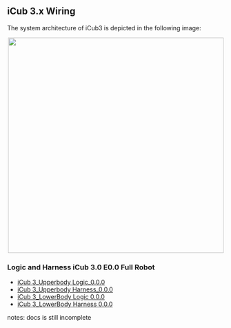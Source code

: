 ## iCub 3.x Wiring 

The system architecture of iCub3 is depicted in the following image:

<center> <img src ="../img/Architecture_iCub3.0.png" width=500>
         
</center>

### Logic and Harness iCub 3.0 E0.0 Full Robot 
- [iCub 3_Upperbody Logic_0.0.0](https://github.com/icub-tech-iit/electronics-public/master/projects/robots/iCub3/iCub%203_14432_Upperbody%20Logic.pdf)
- [iCub 3_Upperbody Harness_0.0.0](https://github.com/icub-tech-iit/electronics-public/master/projects/robots/iCub3/iCub%203_10360_Upperbody%20Harness.pdf)
- [iCub 3_LowerBody Logic 0.0.0](https://github.com/icub-tech-iit/electronics-public/master/projects/robots/iCub3/iCub%203_10681_LowerBody%20Logic.pdf)
- [iCub 3_LowerBody Harness 0.0.0](https://github.com/icub-tech-iit/electronics-public/master/projects/robots/iCub3/iCub%203_14433_Lowerbody%20Harness.pdf)

notes: docs is still incomplete 